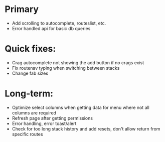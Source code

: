 # Primary

- Add scrolling to autocomplete, routeslist, etc.
- Error handled api for basic db queries

# Quick fixes:

- Crag autocomplete not showing the add button if no crags exist
- Fix routenav typing when switching between stacks
- Change fab sizes

# Long-term:

- Optimize select columns when getting data for menu where not all columns are required
- Refresh page after getting permissions
- Error handling, error toast/alert
- Check for too long stack history and add resets, don't allow return from specific routes
